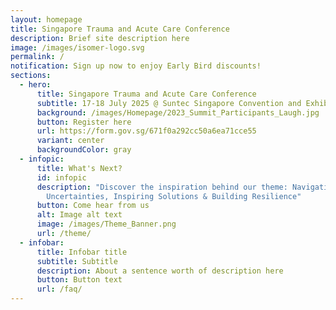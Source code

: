 ```yaml
---
layout: homepage
title: Singapore Trauma and Acute Care Conference
description: Brief site description here
image: /images/isomer-logo.svg
permalink: /
notification: Sign up now to enjoy Early Bird discounts!
sections:
  - hero:
      title: Singapore Trauma and Acute Care Conference
      subtitle: 17-18 July 2025 @ Suntec Singapore Convention and Exhibition Centre
      background: /images/Homepage/2023_Summit_Participants_Laugh.jpg
      button: Register here
      url: https://form.gov.sg/671f0a292cc50a6ea71cce55
      variant: center
      backgroundColor: gray
  - infopic:
      title: What's Next?
      id: infopic
      description: "Discover the inspiration behind our theme: Navigating
        Uncertainties, Inspiring Solutions & Building Resilience"
      button: Come hear from us
      alt: Image alt text
      image: /images/Theme_Banner.png
      url: /theme/
  - infobar:
      title: Infobar title
      subtitle: Subtitle
      description: About a sentence worth of description here
      button: Button text
      url: /faq/
---
```

